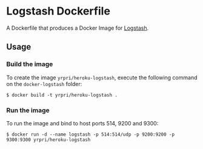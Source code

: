 # Logstash Dockerfile

A Dockerfile that produces a Docker Image for [Logstash](http://logstash.net/).

## Usage

### Build the image

To create the image `yrpri/heroku-logstash`, execute the following command on the `docker-logstash` folder:

```
$ docker build -t yrpri/heroku-logstash .
```

### Run the image

To run the image and bind to host ports 514, 9200 and 9300:

```
$ docker run -d --name logstash -p 514:514/udp -p 9200:9200 -p 9300:9300 yrpri/heroku-logstash
```
